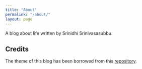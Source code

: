 ```yaml
---
title: "About"
permalink: "/about/"
layout: page
---
```


A blog about life written by Srinidhi Srinivasasubbu.

## Credits

The theme of this blog has been borrowed from this [repository](https://github.com/niklasbuschmann/contrast).
